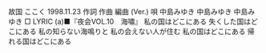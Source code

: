 故国
ここく
1998.11.23
作詞  作曲  編曲 (Ver.)   唄
中島みゆき   中島みゆき       中島みゆき
□ LYRIC (a)■『夜会VOL.10　海嘯』
私の国はどこにある
失くした国はどこにある
私の知らない海鳴りと
私の会えない人が住む
私の国はどこにある
帰れる国はどこにある